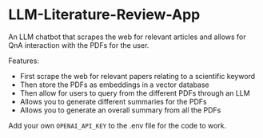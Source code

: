 # LLM-Literature-Review-App
An LLM chatbot that scrapes the web for relevant articles and allows for QnA interaction with the PDFs for the user.

Features:

* First scrape the web for relevant papers relating to a scientific keyword
* Then store the PDFs as embeddings in a vector database
* Then allow for users to query from the different PDFs through an LLM
* Allows you to generate different summaries for the PDFs
* Allows you to generate an overall summary from all the PDFs 

Add your own `OPENAI_API_KEY` to the .env file for the code to work.
